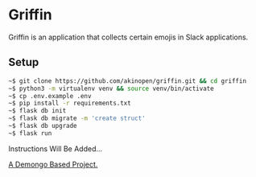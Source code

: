# Griffin
Griffin is an application that collects certain emojis in Slack applications.

## Setup
```bash
~$ git clone https://github.com/akinopen/griffin.git && cd griffin
~$ python3 -m virtualenv venv && source venv/bin/activate
~$ cp .env.example .env
~$ pip install -r requirements.txt
~$ flask db init
~$ flask db migrate -m 'create struct'
~$ flask db upgrade
~$ flask run
```


Instructions Will Be Added...

[A Demongo Based Project.](https://github.com/emregeldegul/demongo)
